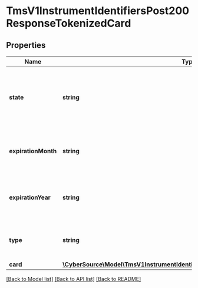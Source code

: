 # TmsV1InstrumentIdentifiersPost200ResponseTokenizedCard

## Properties
Name | Type | Description | Notes
------------ | ------------- | ------------- | -------------
**state** | **string** | Issuer state for the Network Token Valid values: - ACTIVE - SUSPENDED - DELETED | [optional] 
**expirationMonth** | **string** | The Network Token expiration month, automatically updated | [optional] 
**expirationYear** | **string** | The Network Token expiration year, automatically updated | [optional] 
**type** | **string** | The Network Token brand Valid values: - visa - mastercard | [optional] 
**card** | [**\CyberSource\Model\TmsV1InstrumentIdentifiersPost200ResponseTokenizedCardCard**](TmsV1InstrumentIdentifiersPost200ResponseTokenizedCardCard.md) |  | [optional] 

[[Back to Model list]](../README.md#documentation-for-models) [[Back to API list]](../README.md#documentation-for-api-endpoints) [[Back to README]](../README.md)


